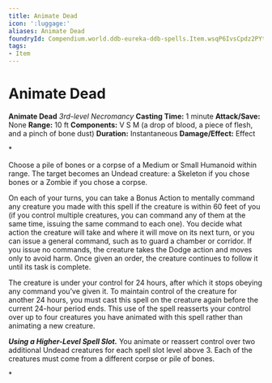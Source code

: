 ```yaml
---
title: Animate Dead
icon: ':luggage:'
aliases: Animate Dead
foundryId: Compendium.world.ddb-eureka-ddb-spells.Item.wsqP6IvsCpdz2PYt
tags:
- Item
---
```


# Animate Dead

**Animate Dead**
_3rd-level Necromancy_
**Casting Time:** 1 minute
**Attack/Save:** None
**Range:** 10 ft
**Components:** V S M (a drop of blood, a piece of flesh, and a pinch of bone dust)
**Duration:** Instantaneous
**Damage/Effect:** Effect

*<p>Choose a pile of bones or a corpse of a Medium or Small Humanoid within range. The target becomes an Undead creature: a Skeleton if you chose bones or a Zombie if you chose a corpse.

On each of your turns, you can take a Bonus Action to mentally command any creature you made with this spell if the creature is within 60 feet of you (if you control multiple creatures, you can command any of them at the same time, issuing the same command to each one). You decide what action the creature will take and where it will move on its next turn, or you can issue a general command, such as to guard a chamber or corridor. If you issue no commands, the creature takes the Dodge action and moves only to avoid harm. Once given an order, the creature continues to follow it until its task is complete.

The creature is under your control for 24 hours, after which it stops obeying any command you’ve given it. To maintain control of the creature for another 24 hours, you must cast this spell on the creature again before the current 24-hour period ends. This use of the spell reasserts your control over up to four creatures you have animated with this spell rather than animating a new creature.

***Using a Higher-Level Spell Slot.*** You animate or reassert control over two additional Undead creatures for each spell slot level above 3. Each of the creatures must come from a different corpse or pile of bones.</p>*